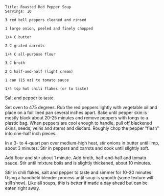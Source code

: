 ~~~ recipe-info
Title: Roasted Red Pepper Soup
Servings: 10
~~~

~~~ recipe-ingredients
3 red bell peppers cleaned and rinsed

1 large onion, peeled and finely chopped

1/4 C butter

2 C grated carrots

1/4 C all-purpose flour

3 C broth

2 C half-and-half (light cream)

1 can (15 oz) to tomato sauce

1/4 tsp hot chili flakes (or to taste)
~~~

Salt and pepper to taste.

Set oven to 475 degrees. Rub the red peppers lightly with vegetable oil and place on a foil lined
pan several inches apart. Bake until pepper skin is mostly black about 20-25 minutes and remove
peppers with tongs to a plastic bag. When peppers are cool enough to handle, pull off blackened
skins, seeds, veins and stems and discard. Roughly chop the pepper "flesh" into one-half inch
pieces.

In a 3- to 4-quart pan over medium-high heat, stir onions in butter until limp, about 3 minutes.
Stir in peppers and carrots and cook until slightly soft.

Add flour and stir about 1 minute. Add broth, half-and-half and tomato sauce. Stir until mixture
boils and is slightly thickened, about 10 minutes.

Stir in chili flakes, salt and pepper to taste and simmer for 10-20 minutes. Using a handheld
blender process until soup is smooth (some texture will still show). Like all soups, this is better
if made a day ahead but can be eaten right away.
